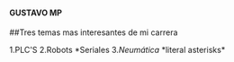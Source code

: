 #### GUSTAVO MP



##Tres temas mas interesantes de mi carrera

1.PLC'S
2.Robots
  *Seriales
3.*Neumática*
\*literal asterisks\*


